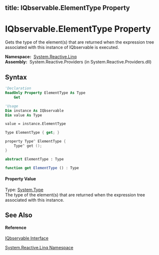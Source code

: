 title: IQbservable.ElementType Property
---
# IQbservable.ElementType Property

Gets the type of the element(s) that are returned when the expression tree associated with this instance of IQbservable is executed.

**Namespace:**  [System.Reactive.Linq](System.Reactive.Linq/System.Reactive.Linq)  
**Assembly:**  System.Reactive.Providers (in System.Reactive.Providers.dll)

## Syntax

```vb
'Declaration
ReadOnly Property ElementType As Type
    Get
```

```vb
'Usage
Dim instance As IQbservable
Dim value As Type

value = instance.ElementType
```

```csharp
Type ElementType { get; }
```

```c++
property Type^ ElementType {
    Type^ get ();
}
```

```fsharp
abstract ElementType : Type
```

```javascript
function get ElementType () : Type
```

#### Property Value

Type: [System.Type](https://msdn.microsoft.com/en-us/library/42892f65)  
The type of the element(s) that are returned when the expression tree associated with this instance.

## See Also

#### Reference

[IQbservable Interface](IQbservable/IQbservable)

[System.Reactive.Linq Namespace](System.Reactive.Linq/System.Reactive.Linq)





